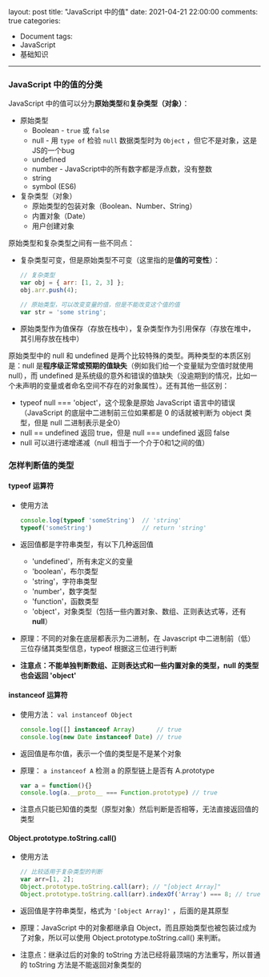 layout: post
title: "JavaScript 中的值"
date: 2021-04-21 22:00:00
comments: true
categories: 
- Document
tags:
- JavaScript
- 基础知识
---

### JavaScript 中的值的分类

JavaScript 中的值可以分为**原始类型**和**复杂类型（对象）**：

- 原始类型
    - Boolean - `true` 或 `false`
    - null - 用 `type of` 检验 `null` 数据类型时为 `Object` ，但它不是对象，这是JS的一个bug
    - undefined
    - number - JavaScript中的所有数字都是浮点数，没有整数
    - string
    - symbol (ES6)
- 复杂类型（对象）
    - 原始类型的包装对象（Boolean、Number、String）
    - 内置对象（Date）
    - 用户创建对象

<!-- more -->

原始类型和复杂类型之间有一些不同点：

- 复杂类型可变，但是原始类型不可变（这里指的是**值的可变性**）：
    
    ```jsx
    // 复杂类型
    var obj = { arr: [1, 2, 3] };
    obj.arr.push(4);
    
    // 原始类型，可以改变变量的值，但是不能改变这个值的值
    var str = 'some string';
    ```
    
- 原始类型作为值保存（存放在栈中），复杂类型作为引用保存（存放在堆中，其引用存放在栈中）

原始类型中的 null 和 undefined 是两个比较特殊的类型。两种类型的本质区别是：null 是**程序级正常或预期的值缺失**（例如我们给一个变量赋为空值时就使用null），而 undefined 是系统级的意外和错误的值缺失（没逾期到的情况，比如一个未声明的变量或者命名空间不存在的对象属性）。还有其他一些区别：

- typeof null === 'object'，这个现象是原始 JavaScript 语言中的错误（JavaScript 的底层中二进制前三位如果都是 0 的话就被判断为 object 类型，但是 null 二进制表示是全0）
- null == undefined 返回 true，但是 null === undefined 返回 false
- null 可以进行递增递减（null 相当于一个介于0和1之间的值）

### 怎样判断值的类型

#### typeof 运算符

- 使用方法
    
    ```jsx
    console.log(typeof 'someString')  // 'string'
    typeof('someString')              // return 'string'
    ```
    
- 返回值都是字符串类型，有以下几种返回值
    - 'undefined'，所有未定义的变量
    - 'boolean'，布尔类型
    - 'string'，字符串类型
    - 'number'，数字类型
    - 'function'，函数类型
    - 'object'，对象类型（包括一些内置对象、数组、正则表达式等，还有 **null**）
- 原理：不同的对象在底层都表示为二进制，在 Javascript 中二进制前（低）三位存储其类型信息，typeof 根据这三位进行判断
- **注意点：不能单独判断数组、正则表达式和一些内置对象的类型，null 的类型也会返回 'object'**

#### instanceof 运算符

- 使用方法： `val instanceof Object`
    
    ```jsx
    console.log([] instanceof Array)      // true
    console.log(new Date instanceof Date) // true
    ```
    
- 返回值是布尔值，表示一个值的类型是不是某个对象
- 原理： `a instanceof A` 检测 a 的原型链上是否有 A.prototype
    
    ```jsx
    var a = function(){}
    console.log(a.__proto__ === Function.prototype) // true
    ```
    
- 注意点只能已知值的类型（原型对象）然后判断是否相等，无法直接返回值的类型

#### Object.prototype.toString.call()

- 使用方法
    
    ```jsx
    // 比较适用于复杂类型的判断
    var arr=[1, 2];
    Object.prototype.toString.call(arr); // "[object Array]"
    Object.prototype.toString.call(arr).indexOf('Array') === 8; // true 
    ```
    
- 返回值是字符串类型，格式为 `'[object Array]'` ，后面的是其原型
- 原理：JavaScript 中的对象都继承自 Object，而且原始类型也被包装过成为了对象，所以可以使用 Object.prototype.toString.call() 来判断。
- 注意点：继承过后的对象的 toString 方法已经将最顶端的方法重写，所以普通的 toString 方法是不能返回对象类型的